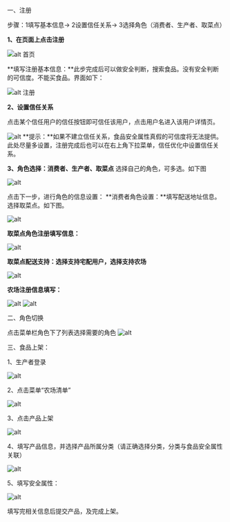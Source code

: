 一、注册

步骤：1填写基本信息→ 2设置信任关系→ 3选择角色（消费者、生产者、取菜点）



**1、在页面上点击注册**

![alt 首页](/gif/sy.gif)

**填写注册基本信息：**此步完成后可以做安全判断，搜索食品。没有安全判断的可信度。不能买食品。界面如下：

![alt 注册](/gif/zc1.gif)

**2、设置信任关系**


点击某个信任用户的信任按钮即可信任该用户，点击用户名进入该用户详情页。

![alt ](/gif/zc2-1.gif)
**提示：**如果不建立信任关系，食品安全属性真假的可信度将无法提供。此处尽量多设置，注册完成后也可以在右上角下拉菜单，信任优化中设置信任关系。

**3、角色选择：消费者、生产者、取菜点**
选择自己的角色，可多选。如下图

![alt ](/gif/zc3js.gif)

点击下一步，进行角色的信息设置：
**消费者角色设置：**填写配送地址信息。选择取菜点。如下图。

![alt ](/gif/xfzpsxx.gif)

**取菜点角色注册填写信息：**

![alt ](/gif/qcdzc.gif)

**取菜点配送支持：选择支持宅配用户，选择支持农场**

![alt ](/gif/qcdpszc.gif)


**农场注册信息填写：**

![alt ](/gif/nczcxx.gif)
![alt ](/gif/ncjj.gif)


二、角色切换

点击菜单栏角色下了列表选择需要的角色
![alt ](/gif/jsqh.gif)












三、食品上架：

1、生产者登录

![alt ](/gif/sczsy.gif)

2、点击菜单“农场清单”

![alt ](/gif/nccd.gif)

3、点击产品上架

![alt ](/gif/sjsy.gif)

4、填写产品信息，并选择产品所属分类（请正确选择分类，分类与食品安全属性关联）

![alt ](/gif/sjxzfl.gif)

5、填写安全属性：

![alt ](/gif/sjaqsx.gif)


填写完相关信息后提交产品，及完成上架。